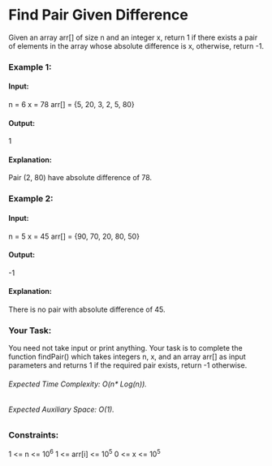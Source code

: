 # Find Pair Given Difference
Given an array arr[] of size n and an integer x, return 1 if there exists a pair of elements in the array whose absolute difference is x, otherwise, return -1.

### Example 1:
#### Input:
n = 6
x = 78
arr[] = {5, 20, 3, 2, 5, 80}
#### Output:
1
#### Explanation:
Pair (2, 80) have absolute difference of 78.

### Example 2:
#### Input:
n = 5
x = 45
arr[] = {90, 70, 20, 80, 50}
#### Output:
-1
#### Explanation:
There is no pair with absolute difference of 45.

### Your Task:
You need not take input or print anything. Your task is to complete the function findPair() which takes integers n, x, and an array arr[] as input parameters and returns 1 if the required pair exists, return -1 otherwise.

###### Expected Time Complexity: O(n* Log(n)).
###### Expected Auxiliary Space: O(1).

### Constraints:
1 <= n <= $`10^6`$ 
1 <= arr[i] <= $`10^5`$ 
0 <= x <= $`10^5`$




